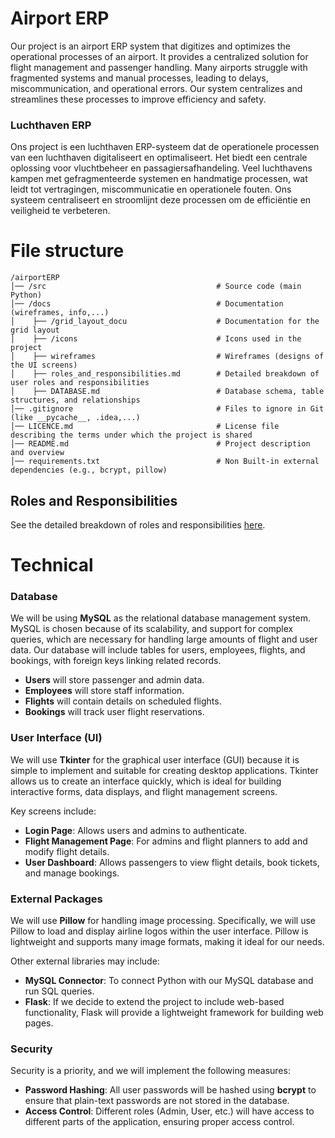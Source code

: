 # Airport ERP
Our project is an airport ERP system that digitizes and optimizes the operational processes of an airport. It provides a centralized solution for flight management and passenger handling. Many airports struggle with fragmented systems and manual processes, leading to delays, miscommunication, and operational errors. Our system centralizes and streamlines these processes to improve efficiency and safety.

### Luchthaven ERP
Ons project is een luchthaven ERP-systeem dat de operationele processen van een luchthaven digitaliseert en optimaliseert.
Het biedt een centrale oplossing voor vluchtbeheer en passagiersafhandeling.
Veel luchthavens kampen met gefragmenteerde systemen en handmatige processen, wat leidt tot vertragingen, miscommunicatie en operationele fouten.
Ons systeem centraliseert en stroomlijnt deze processen om de efficiëntie en veiligheid te verbeteren.

# File structure
```
/airportERP
│── /src                                      # Source code (main Python)
│── /docs                                     # Documentation (wireframes, info,...)
│    ├── /grid_layout_docu                    # Documentation for the grid layout
│    ├── /icons                               # Icons used in the project
│    ├── wireframes                           # Wireframes (designs of the UI screens)
│    ├── roles_and_responsibilities.md        # Detailed breakdown of user roles and responsibilities
│    ├── DATABASE.md                          # Database schema, table structures, and relationships
│── .gitignore                                # Files to ignore in Git (like __pycache__, .idea,...)
│── LICENCE.md                                # License file describing the terms under which the project is shared
│── README.md                                 # Project description and overview
│── requirements.txt                          # Non Built-in external dependencies (e.g., bcrypt, pillow)
```
## Roles and Responsibilities
See the detailed breakdown of roles and responsibilities [here](docs/roles_and_responsibilities.md).

# Technical
### Database
We will be using **MySQL** as the relational database management system. MySQL is chosen because of its scalability, and support for complex queries, which are necessary for handling large amounts of flight and user data. Our database will include tables for users, employees, flights, and bookings, with foreign keys linking related records.

- **Users** will store passenger and admin data.
- **Employees** will store staff information.
- **Flights** will contain details on scheduled flights.
- **Bookings** will track user flight reservations.

### User Interface (UI)
We will use **Tkinter** for the graphical user interface (GUI) because it is simple to implement and suitable for creating desktop applications. Tkinter allows us to create an interface quickly, which is ideal for building interactive forms, data displays, and flight management screens.

Key screens include:
- **Login Page**: Allows users and admins to authenticate.
- **Flight Management Page**: For admins and flight planners to add and modify flight details.
- **User Dashboard**: Allows passengers to view flight details, book tickets, and manage bookings.

### External Packages
We will use **Pillow** for handling image processing. Specifically, we will use Pillow to load and display airline logos within the user interface. Pillow is lightweight and supports many image formats, making it ideal for our needs.

Other external libraries may include:
- **MySQL Connector**: To connect Python with our MySQL database and run SQL queries.
- **Flask**: If we decide to extend the project to include web-based functionality, Flask will provide a lightweight framework for building web pages.

### Security
Security is a priority, and we will implement the following measures:
- **Password Hashing**: All user passwords will be hashed using **bcrypt** to ensure that plain-text passwords are not stored in the database.
- **Access Control**: Different roles (Admin, User, etc.) will have access to different parts of the application, ensuring proper access control.

  

